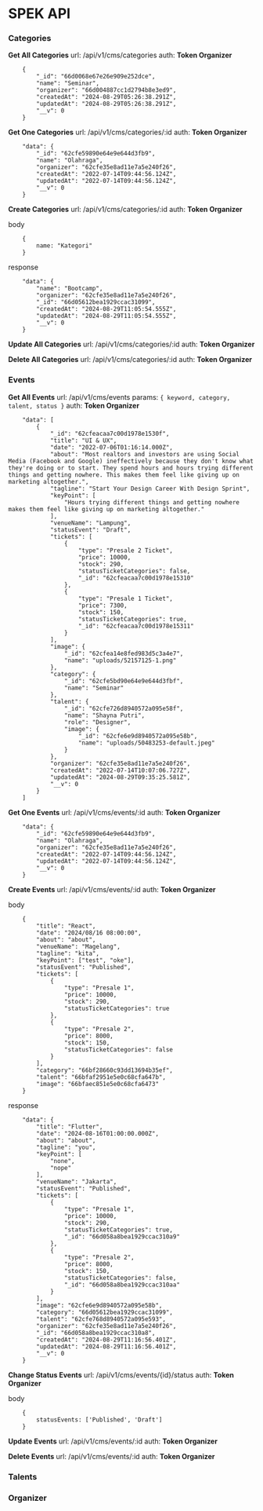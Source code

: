 # SPEK API

### Categories
**Get All Categories**
url: /api/v1/cms/categories
auth: **Token Organizer**
```
    {
        "_id": "66d0068e67e26e909e252dce",
        "name": "Seminar",
        "organizer": "66d004887cc1d2794b8e3ed9",
        "createdAt": "2024-08-29T05:26:38.291Z",
        "updatedAt": "2024-08-29T05:26:38.291Z",
        "__v": 0
    }
```

**Get One Categories**
url: /api/v1/cms/categories/:id
auth: **Token Organizer**
```
    "data": {
        "_id": "62cfe59890e64e9e644d3fb9",
        "name": "Olahraga",
        "organizer": "62cfe35e8ad11e7a5e240f26",
        "createdAt": "2022-07-14T09:44:56.124Z",
        "updatedAt": "2022-07-14T09:44:56.124Z",
        "__v": 0
    }
```

**Create Categories**
url: /api/v1/cms/categories/:id
auth: **Token Organizer**

body
```
    {
        name: "Kategori"
    }
```

response
```
    "data": {
        "name": "Bootcamp",
        "organizer": "62cfe35e8ad11e7a5e240f26",
        "_id": "66d05612bea1929ccac31099",
        "createdAt": "2024-08-29T11:05:54.555Z",
        "updatedAt": "2024-08-29T11:05:54.555Z",
        "__v": 0
    }
```

**Update All Categories**
url: /api/v1/cms/categories/:id
auth: **Token Organizer**

**Delete All Categories**
url: /api/v1/cms/categories/:id
auth: **Token Organizer**

### Events
**Get All Events**
url: /api/v1/cms/events
params: ``{ keyword, category, talent, status }``
auth: **Token Organizer**
```
    "data": [
        {
            "_id": "62cfeacaa7c00d1978e1530f",
            "title": "UI & UX",
            "date": "2022-07-06T01:16:14.000Z",
            "about": "Most realtors and investors are using Social Media (Facebook and Google) ineffectively because they don't know what they're doing or to start. They spend hours and hours trying different things and getting nowhere. This makes them feel like giving up on marketing altogether.",
            "tagline": "Start Your Design Career With Design Sprint",
            "keyPoint": [
                "Hours trying different things and getting nowhere makes them feel like giving up on marketing altogether."
            ],
            "venueName": "Lampung",
            "statusEvent": "Draft",
            "tickets": [
                {
                    "type": "Presale 2 Ticket",
                    "price": 10000,
                    "stock": 290,
                    "statusTicketCategories": false,
                    "_id": "62cfeacaa7c00d1978e15310"
                },
                {
                    "type": "Presale 1 Ticket",
                    "price": 7300,
                    "stock": 150,
                    "statusTicketCategories": true,
                    "_id": "62cfeacaa7c00d1978e15311"
                }
            ],
            "image": {
                "_id": "62cfea14e8fed983d5c3a4e7",
                "name": "uploads/52157125-1.png"
            },
            "category": {
                "_id": "62cfe5bd90e64e9e644d3fbf",
                "name": "Seminar"
            },
            "talent": {
                "_id": "62cfe726d8940572a095e58f",
                "name": "Shayna Putri",
                "role": "Designer",
                "image": {
                    "_id": "62cfe6e9d8940572a095e58b",
                    "name": "uploads/50483253-default.jpeg"
                }
            },
            "organizer": "62cfe35e8ad11e7a5e240f26",
            "createdAt": "2022-07-14T10:07:06.727Z",
            "updatedAt": "2024-08-29T09:35:25.581Z",
            "__v": 0
        }
    ]
```

**Get One Events**
url: /api/v1/cms/events/:id
auth: **Token Organizer**
```
    "data": {
        "_id": "62cfe59890e64e9e644d3fb9",
        "name": "Olahraga",
        "organizer": "62cfe35e8ad11e7a5e240f26",
        "createdAt": "2022-07-14T09:44:56.124Z",
        "updatedAt": "2022-07-14T09:44:56.124Z",
        "__v": 0
    }
```

**Create Events**
url: /api/v1/cms/events/:id
auth: **Token Organizer**

body
```
    {
        "title": "React",
        "date": "2024/08/16 08:00:00",
        "about": "about",
        "venueName": "Magelang",
        "tagline": "kita",
        "keyPoint": ["test", "oke"],
        "statusEvent": "Published",
        "tickets": [
            {
                "type": "Presale 1",
                "price": 10000,
                "stock": 290,
                "statusTicketCategories": true
            },
            {
                "type": "Presale 2",
                "price": 8000,
                "stock": 150,
                "statusTicketCategories": false
            }
        ],
        "category": "66bf28660c93dd13694b35ef",
        "talent": "66bfaf2951e5e0c68cfa647b",
        "image": "66bfaec851e5e0c68cfa6473"
    }
```

response
```
    "data": {
        "title": "Flutter",
        "date": "2024-08-16T01:00:00.000Z",
        "about": "about",
        "tagline": "you",
        "keyPoint": [
            "none",
            "nope"
        ],
        "venueName": "Jakarta",
        "statusEvent": "Published",
        "tickets": [
            {
                "type": "Presale 1",
                "price": 10000,
                "stock": 290,
                "statusTicketCategories": true,
                "_id": "66d058a8bea1929ccac310a9"
            },
            {
                "type": "Presale 2",
                "price": 8000,
                "stock": 150,
                "statusTicketCategories": false,
                "_id": "66d058a8bea1929ccac310aa"
            }
        ],
        "image": "62cfe6e9d8940572a095e58b",
        "category": "66d05612bea1929ccac31099",
        "talent": "62cfe768d8940572a095e593",
        "organizer": "62cfe35e8ad11e7a5e240f26",
        "_id": "66d058a8bea1929ccac310a8",
        "createdAt": "2024-08-29T11:16:56.401Z",
        "updatedAt": "2024-08-29T11:16:56.401Z",
        "__v": 0
    }
```

**Change Status Events**
url: /api/v1/cms/events/{id}/status
auth: **Token Organizer**

body
```
    {
        statusEvents: ['Published', 'Draft']
    }
```

**Update Events**
url: /api/v1/cms/events/:id
auth: **Token Organizer**

**Delete Events**
url: /api/v1/cms/events/:id
auth: **Token Organizer**


### Talents

### Organizer

